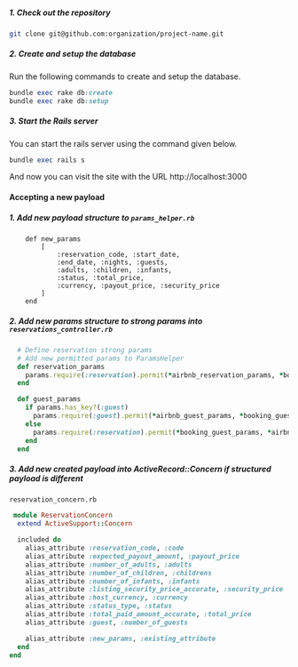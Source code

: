 ##### 1. Check out the repository

```bash
git clone git@github.com:organization/project-name.git
```

##### 2. Create and setup the database

Run the following commands to create and setup the database.

```ruby
bundle exec rake db:create
bundle exec rake db:setup
```

##### 3. Start the Rails server

You can start the rails server using the command given below.

```ruby
bundle exec rails s
```

And now you can visit the site with the URL http://localhost:3000

#### Accepting a new payload

##### 1. Add new payload structure to `params_helper.rb`

```
    def new_params
        [
            :reservation_code, :start_date,
            :end_date, :nights, :guests,
            :adults, :children, :infants,
            :status, :total_price,
            :currency, :payout_price, :security_price
        ]
    end
```

##### 2. Add new params structure to strong params into `reservations_controller.rb`

```ruby
  # Define reservation strong params
  # Add new permitted params to ParamsHelper
  def reservation_params
    params.require(:reservation).permit(*airbnb_reservation_params, *booking_reservation_params, *new_params)
  end

  def guest_params
    if params.has_key?(:guest)
      params.require(:guest).permit(*airbnb_guest_params, *booking_guest_params, *new_params)
    else
      params.require(:reservation).permit(*booking_guest_params, *airbnb_guest_params, *new_params)
    end
  end
```

##### 3. Add new created payload into ActiveRecord::Concern if structured payload is different

`reservation_concern.rb`

```ruby
 module ReservationConcern
  extend ActiveSupport::Concern

  included do
    alias_attribute :reservation_code, :code
    alias_attribute :expected_payout_amount, :payout_price
    alias_attribute :number_of_adults, :adults
    alias_attribute :number_of_children, :childrens
    alias_attribute :number_of_infants, :infants
    alias_attribute :listing_security_price_accurate, :security_price
    alias_attribute :host_currency, :currency
    alias_attribute :status_type, :status
    alias_attribute :total_paid_amount_accurate, :total_price
    alias_attribute :guest, :number_of_guests

    alias_attribute :new_params, :existing_attribute
  end
end
```
